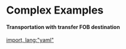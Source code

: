 # Complex Examples

#### Transportation with transfer FOB destination

[import, lang:"yaml"](../../examples/transport-with-transfer.yaml)

